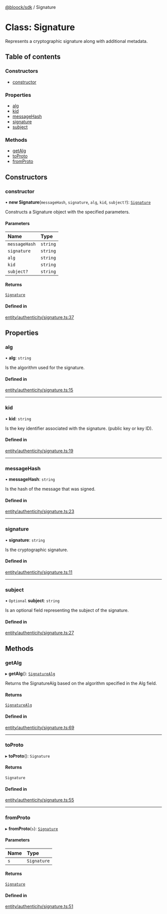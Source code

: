 [@bloock/sdk](../index.md) / Signature

# Class: Signature

Represents a cryptographic signature along with additional metadata.

## Table of contents

### Constructors

- [constructor](Signature.md#constructor)

### Properties

- [alg](Signature.md#alg)
- [kid](Signature.md#kid)
- [messageHash](Signature.md#messagehash)
- [signature](Signature.md#signature)
- [subject](Signature.md#subject)

### Methods

- [getAlg](Signature.md#getalg)
- [toProto](Signature.md#toproto)
- [fromProto](Signature.md#fromproto)

## Constructors

### constructor

• **new Signature**(`messageHash`, `signature`, `alg`, `kid`, `subject?`): [`Signature`](Signature.md)

Constructs a Signature object with the specified parameters.

#### Parameters

| Name | Type |
| :------ | :------ |
| `messageHash` | `string` |
| `signature` | `string` |
| `alg` | `string` |
| `kid` | `string` |
| `subject?` | `string` |

#### Returns

[`Signature`](Signature.md)

#### Defined in

[entity/authenticity/signature.ts:37](https://github.com/bloock/bloock-sdk/blob/dcd4dc7/languages/js/src/entity/authenticity/signature.ts#L37)

## Properties

### alg

• **alg**: `string`

Is the algorithm used for the signature.

#### Defined in

[entity/authenticity/signature.ts:15](https://github.com/bloock/bloock-sdk/blob/dcd4dc7/languages/js/src/entity/authenticity/signature.ts#L15)

___

### kid

• **kid**: `string`

Is the key identifier associated with the signature. (public key or key ID).

#### Defined in

[entity/authenticity/signature.ts:19](https://github.com/bloock/bloock-sdk/blob/dcd4dc7/languages/js/src/entity/authenticity/signature.ts#L19)

___

### messageHash

• **messageHash**: `string`

Is the hash of the message that was signed.

#### Defined in

[entity/authenticity/signature.ts:23](https://github.com/bloock/bloock-sdk/blob/dcd4dc7/languages/js/src/entity/authenticity/signature.ts#L23)

___

### signature

• **signature**: `string`

Is the cryptographic signature.

#### Defined in

[entity/authenticity/signature.ts:11](https://github.com/bloock/bloock-sdk/blob/dcd4dc7/languages/js/src/entity/authenticity/signature.ts#L11)

___

### subject

• `Optional` **subject**: `string`

Is an optional field representing the subject of the signature.

#### Defined in

[entity/authenticity/signature.ts:27](https://github.com/bloock/bloock-sdk/blob/dcd4dc7/languages/js/src/entity/authenticity/signature.ts#L27)

## Methods

### getAlg

▸ **getAlg**(): [`SignatureAlg`](../enums/SignatureAlg-1.md)

Returns the SignatureAlg based on the algorithm specified in the Alg field.

#### Returns

[`SignatureAlg`](../enums/SignatureAlg-1.md)

#### Defined in

[entity/authenticity/signature.ts:69](https://github.com/bloock/bloock-sdk/blob/dcd4dc7/languages/js/src/entity/authenticity/signature.ts#L69)

___

### toProto

▸ **toProto**(): `Signature`

#### Returns

`Signature`

#### Defined in

[entity/authenticity/signature.ts:55](https://github.com/bloock/bloock-sdk/blob/dcd4dc7/languages/js/src/entity/authenticity/signature.ts#L55)

___

### fromProto

▸ **fromProto**(`s`): [`Signature`](Signature.md)

#### Parameters

| Name | Type |
| :------ | :------ |
| `s` | `Signature` |

#### Returns

[`Signature`](Signature.md)

#### Defined in

[entity/authenticity/signature.ts:51](https://github.com/bloock/bloock-sdk/blob/dcd4dc7/languages/js/src/entity/authenticity/signature.ts#L51)
